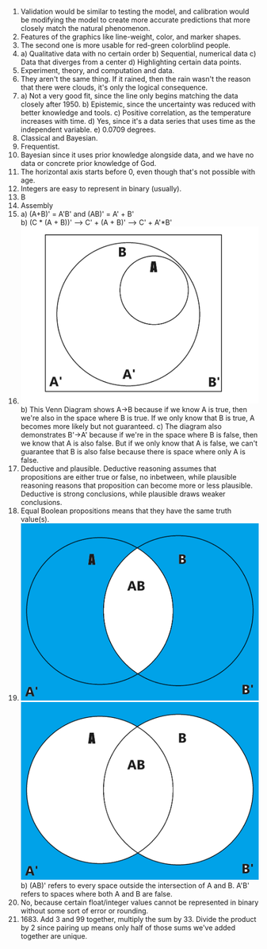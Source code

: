 1. Validation would be similar to testing the model, and calibration would be modifying the model to create more accurate predictions that more closely match the natural phenomenon.
2. Features of the graphics like line-weight, color, and marker shapes.
3. The second one is more usable for red-green colorblind people.
4. a) Qualitative data with no certain order
b) Sequential, numerical data
c) Data that diverges from a center
d) Highlighting certain data points.
5. Experiment, theory, and computation and data.
6. They aren't the same thing. If it rained, then the rain wasn't the reason that there were clouds, it's only the logical consequence.
7. a) Not a very good fit, since the line only begins matching the data closely after 1950.
b) Epistemic, since the uncertainty was reduced with better knowledge and tools.
c) Positive correlation, as the temperature increases with time.
d) Yes, since it's a data series that uses time as the independent variable.
e) 0.0709 degrees.
8. Classical and Bayesian.
9. Frequentist.
10. Bayesian since it uses prior knowledge alongside data, and we have no data or concrete prior knowledge of God.
11. The horizontal axis starts before 0, even though that's not possible with age.
12. Integers are easy to represent in binary (usually).
13. B
14. Assembly
15. a) (A+B)' = A'B'     and (AB)' = A' + B'  
b) (C * (A + B))' --> C' + (A + B)' --> C' + A'*B'
16. ![Venn](implicationVenn.png)  
b) This Venn Diagram shows A->B because if we know A is true, then we're also in the space where B is true. If we only know that B is true, A becomes more likely but not guaranteed.
c) The diagram also demonstrates B'->A' because if we're in the space where B is false, then we know that A is also false. But if we only know that A is false, we can't guarantee that B is also false because there is space where only A is false.
17. Deductive and plausible. Deductive reasoning assumes that propositions are either true or false, no inbetween, while plausible reasoning reasons that proposition can become more or less plausible. Deductive is strong conclusions, while plausible draws weaker conclusions.
18. Equal Boolean propositions means that they have the same truth value(s).
19. ![1](ABNot.png) ![2](ANotBNot.png)
b) (AB)' refers to every space outside the intersection of A and B. A'B' refers to spaces where both A and B are false.
20. No, because certain float/integer values cannot be represented in binary without some sort of error or rounding.
21. 1683\. Add 3 and 99 together, multiply the sum by 33. Divide the product by 2 since pairing up means only half of those sums we've added together are unique. 